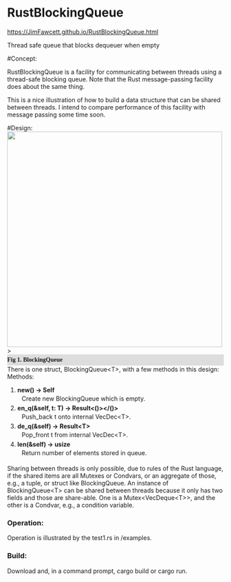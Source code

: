 # RustBlockingQueue

https://JimFawcett.github.io/RustBlockingQueue.html

Thread safe queue that blocks dequeuer when empty

#Concept:

  RustBlockingQueue is a facility for communicating between threads using a thread-safe blocking queue.  Note that
  the Rust message-passing facility does about the same thing.

  This is a nice illustration of how to build a data structure that can be shared between threads.  I intend to compare
  performance of this facility with message passing some time soon.

#Design:
  <img src="https://JimFawcett.github.io/Pictures/BlockingQDiagram.JPG" width="500" />>
<photosizer-block src="Pictures/BlockingQDiagram.JPG" width="500" class="photoSizerBlock right" style="margin-top:0;">
          <span style="
          display: inline-block;
          font-weight: bold;
          font-family: 'Comic Sans MS, Tahoma';
          background-color: #ddd;
          width: 100%;
          padding: 5px 0px;
        ">
            Fig 1. BlockingQueue
          </span>
        </photosizer-block>
      </div>
    <t-b>
      <t-b>
        There is one struct, BlockingQueue&lt;T&gt;, with a few methods in this design:
        <indent-block class="pad5">
          Methods:
          <ol class="tight">
            <li>
              <strong><c-s>new() -> Self</c-s></strong>
              <div style="padding:3px 10px 5px 10px;">
                Create new <c-s>BlockingQueue</c-s> which is empty.
              </div>
            </li>
            <li>
              <strong><c-s>en_q(&self, t: T) -> Result<()></()></c-s></strong>
              <div style="padding:3px 10px 5px 10px;">
                Push_back t onto internal VecDec&lt;T&gt;.
              </div>
            </li>
            <li>
              <strong><c-s>de_q(&self) -> Result&lt;T&gt;</c-s></strong>
              <div style="padding:3px 10px 5px 10px;">
                Pop_front t from internal VecDec&lt;T&gt;.
              </div>
            </li>
            <li>
              <strong><c-s>len(&self) -> usize</c-s></strong>
              <div style="padding:3px 10px 5px 10px;">
                Return number of elements stored in queue.
              </div>
            </li>
          </ol>
        </indent-block>
      </t-b>
      <t-b>
        Sharing between threads is only possible, due to rules of the Rust language, if the shared items are 
        all Mutexes or Condvars, or an aggregate of those, e.g., a tuple, or struct like BlockingQueue.
      </t-b>
      <t-b>
        An instance of BlockingQueue&lt;T&gt; can be shared between threads because it only has two fields
        and those are share-able.  One is a Mutex&lt;VecDeque&lt;T&gt;&gt;, and the other is a Condvar,
        e.g., a condition variable.
      </t-b>
    </t-b>
    <div class="clear"></div>
    <h3>Operation:</h3>
    <t-b class="indent">
      Operation is illustrated by the test1.rs in /examples.
    </t-b>
    <h3>Build:</h3>
    <t-b class="indent">
      Download and, in a command prompt, <c-s>cargo build</c-s> or <c-s>cargo run</c-s>.
    </t-b>
